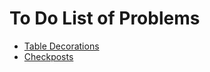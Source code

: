 <html>
<body>
<h1>To Do List of Problems   </h1>
<ul>
<li><a href = 'http://codeforces.com/problemset/problem/478/C'>Table Decorations</a></li>
<li><a href = 'http://codeforces.com/problemset/problem/427/C'>Checkposts</a></li>
</ul>
</body>
</html>
